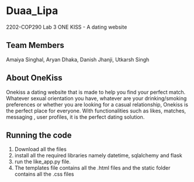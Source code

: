# Duaa_Lipa
2202-COP290 Lab 3 ONE KISS - A dating website
## Team Members
Amaiya Singhal,
Aryan Dhaka,
Danish Jhanji,
Utkarsh Singh

## About OneKiss
Onekiss a dating website that is made to help you find your perfect match. Whatever sexual orientation you have, whatever are your drinking/smoking preferences or whether you are looking for a casual relationship, Onekiss is the perfect place for everyone. With functionalities such as likes, matches, messaging , user profiles, it is the perfect dating solution.

## Running the code
1. Download all the files
2. install all the required libraries namely datetime, sqlalchemy and flask
3. run the like_app.py file.
4. The templates file contains all the .html files and the static folder contains all the .css files
